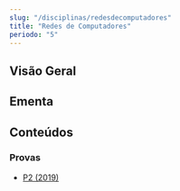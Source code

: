 ```yaml
---
slug: "/disciplinas/redesdecomputadores"
title: "Redes de Computadores"
periodo: "5"
---
```


## Visão Geral

## Ementa

## Conteúdos

### Provas
- [P2 (2019)](https://drive.google.com/file/d/17ds6SKjxiiT4KFEvjzyf0r_7_heeM39s/view?usp=sharing)